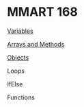 # MMART 168

 [Variables ](https://github.com/lilivelazquezz/BCC_168/blob/main/Variables/scripts.js)

 [Arrays and Methods ](https://github.com/lilivelazquezz/BCC_168/blob/main/Arrays/script.js)

 [Objects ](https://github.com/lilivelazquezz/BCC_168/blob/main/Objects/script.js)

Loops

 IfElse

Functions

